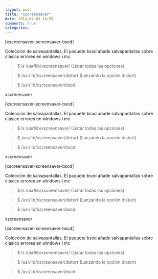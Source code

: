 ```yaml
---
layout: post
title: "xscreensaver"
date: 2014-04-03 14:55
comments: true
categories: 
---
```

[xscreensaver-screensaver-bsod]

Colección de salvapantallas. El paquete bsod añade salvapantallas sobre clásico errores en windows i mc

>$ ls /usr/lib/xscreensaver/ (Listar todas las opciones)

>$ /usr/lib/xscreensaver/distort (Lanzando la opción distort)

>$ /usr/lib/xscreensaver/bsod 

xscreensaver

[xscreensaver-screensaver-bsod]

Colección de salvapantallas. El paquete bsod añade salvapantallas sobre clásico errores en windows i mc

>$ ls /usr/lib/xscreensaver/ (Listar todas las opciones)

>$ /usr/lib/xscreensaver/distort (Lanzando la opción distort)

>$ /usr/lib/xscreensaver/bsod 

xscreensaver

[xscreensaver-screensaver-bsod]

Colección de salvapantallas. El paquete bsod añade salvapantallas sobre clásico errores en windows i mc

>$ ls /usr/lib/xscreensaver/ (Listar todas las opciones)

>$ /usr/lib/xscreensaver/distort (Lanzando la opción distort)

>$ /usr/lib/xscreensaver/bsod 

xscreensaver

[xscreensaver-screensaver-bsod]

Colección de salvapantallas. El paquete bsod añade salvapantallas sobre clásico errores en windows i mc

>$ ls /usr/lib/xscreensaver/ (Listar todas las opciones)

>$ /usr/lib/xscreensaver/distort (Lanzando la opción distort)

>$ /usr/lib/xscreensaver/bsod 

